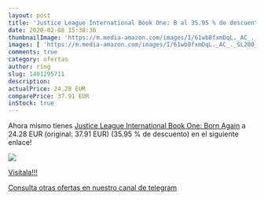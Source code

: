 ```yaml
---
layout: post
title: 'Justice League International Book One: B al 35.95 % de descuento'
date: 2020-02-08 15:38:36
thumbnailImage: 'https://m.media-amazon.com/images/I/61wb8fxmDqL._AC_._SL200_.jpg'
images: [ 'https://m.media-amazon.com/images/I/61wb8fxmDqL._AC_._SL200_.jpg' ]
comments: true
category: ofertas
author: ring
slug: 1401295711
description:
actualPrice: 24.28 EUR
comparePrice: 37.91 EUR
inStock: true
---
```


Ahora mismo tienes [Justice League International Book One: Born Again](https://www.amazon.es/dp/1401295711/?tag=redken-21) a 24.28 EUR (original: 37.91 EUR) (35.95 %  de descuento) en el siguiente enlace!

[![](https://m.media-amazon.com/images/I/61wb8fxmDqL._AC_._SL200_.jpg)](https://www.amazon.es/dp/1401295711/?tag=redken-21)

[Visítala!!!](https://www.amazon.es/dp/1401295711/?tag=redken-21)

[Consulta otras ofertas en nuestro canal de telegram](https://t.me/s/ofertas25)
